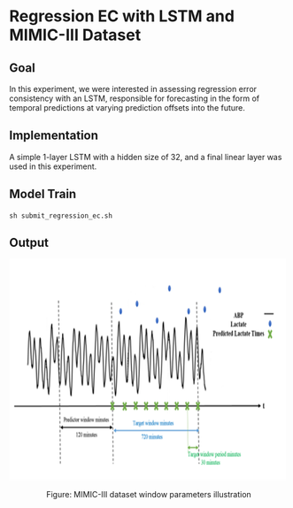 # Regression EC with LSTM and MIMIC-III Dataset

## Goal
In this experiment, we were interested in assessing regression error consistency with an LSTM, responsible for forecasting in the form of temporal predictions at varying prediction offsets into the future.

## Implementation
A simple 1-layer LSTM with a hidden size of 32, and a final linear layer was used in this experiment.


## Model Train 

```
sh submit_regression_ec.sh
```

## Output
<img src="https://github.com/mostafiz67/Regression_EC_MIMIC-III/blob/main/MIMIC%20Windows.png" alt="MIMIC-III dataset window parameters illustration" width="500" height="400">
<p align="center">
    Figure: MIMIC-III dataset window parameters illustration
</p>
